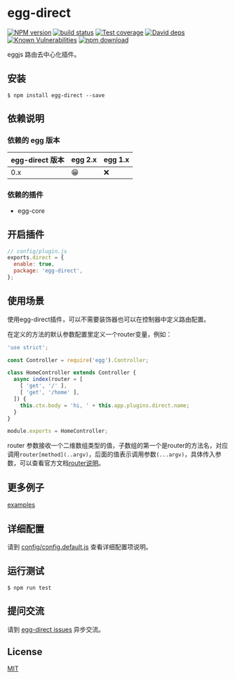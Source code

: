 # egg-direct

[![NPM version][npm-image]][npm-url]
[![build status][travis-image]][travis-url]
[![Test coverage][codecov-image]][codecov-url]
[![David deps][david-image]][david-url]
[![Known Vulnerabilities][snyk-image]][snyk-url]
[![npm download][download-image]][download-url]

[npm-image]: https://img.shields.io/npm/v/egg-direct.svg?style=flat-square
[npm-url]: https://npmjs.org/package/egg-direct
[travis-image]: https://img.shields.io/travis/eggjs/egg-direct.svg?style=flat-square
[travis-url]: https://travis-ci.org/eggjs/egg-direct
[codecov-image]: https://img.shields.io/codecov/c/github/eggjs/egg-direct.svg?style=flat-square
[codecov-url]: https://codecov.io/github/eggjs/egg-direct?branch=master
[david-image]: https://img.shields.io/david/eggjs/egg-direct.svg?style=flat-square
[david-url]: https://david-dm.org/eggjs/egg-direct
[snyk-image]: https://snyk.io/test/npm/egg-direct/badge.svg?style=flat-square
[snyk-url]: https://snyk.io/test/npm/egg-direct
[download-image]: https://img.shields.io/npm/dm/egg-direct.svg?style=flat-square
[download-url]: https://npmjs.org/package/egg-direct

eggjs 路由去中心化插件。

## 安装

```
$ npm install egg-direct --save
```

## 依赖说明

### 依赖的 egg 版本

egg-direct 版本 | egg 2.x | egg 1.x
--- | --- | ---
0.x | 😁 | ❌

### 依赖的插件

- egg-core

## 开启插件

```js
// config/plugin.js
exports.direct = {
  enable: true,
  package: 'egg-direct',
};
```

## 使用场景

使用egg-direct插件，可以不需要装饰器也可以在控制器中定义路由配置。

在定义的方法的默认参数配置里定义一个router变量，例如：

```javascript
'use strict';

const Controller = require('egg').Controller;

class HomeController extends Controller {
  async index(router = [
    [ 'get', '/' ],
    [ 'get', '/home' ],
  ]) {
    this.ctx.body = 'hi, ' + this.app.plugins.direct.name;
  }
}

module.exports = HomeController;
```
router 参数接收一个二维数组类型的值，子数组的第一个是router的方法名，对应调用``router[method](..argv)``，后面的值表示调用参数``(...argv)``，具体传入参数，可以查看官方文档[router说明](https://eggjs.org/zh-cn/basics/router.html)。

## 更多例子

[examples](/examples)

## 详细配置

请到 [config/config.default.js](config/config.default.js) 查看详细配置项说明。

## 运行测试

```
$ npm run test
```

## 提问交流

请到 [egg-direct issues](https://github.com/lisniuse/egg-direct/issues) 异步交流。

## License

[MIT](LICENSE)
